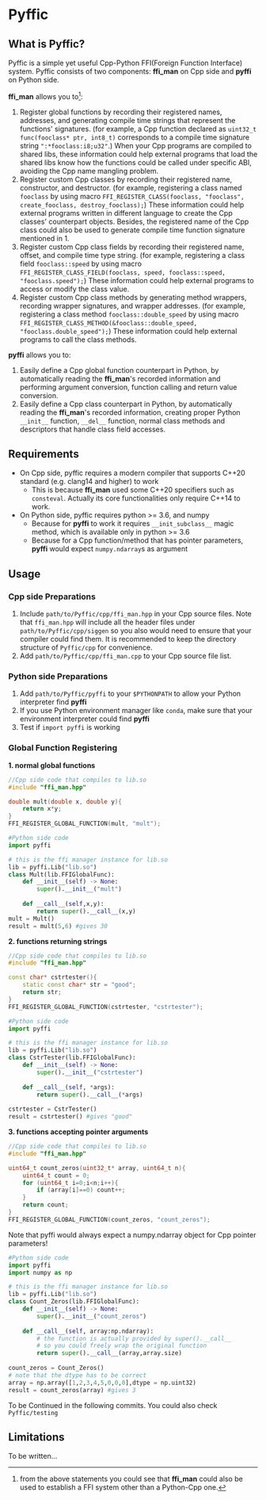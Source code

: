 # Pyffic

## What is Pyffic?
Pyffic is a simple yet useful Cpp-Python FFI(Foreign Function Interface) system. Pyffic consists of two components: **ffi_man** on Cpp side and **pyffi** on Python side. 

**ffi_man** allows you to[^1]: 

1. Register global functions by recording their registered names, addresses, and generating compile time strings that represent the functions' signatures. (for example, a Cpp function declared as `uint32_t func(fooclass* ptr, int8_t)` corresponds to a compile time signature string `":*fooclass:i8;u32"`.) When your Cpp programs are compiled to shared libs, these information could help external programs that load the shared libs know how the functions could be called under specific ABI, avoiding the Cpp name mangling problem.
2. Register custom Cpp classes by recording their registered name, constructor, and destructor. (for example, registering a class named `fooclass` by using macro `FFI_REGISTER_CLASS(fooclass, "fooclass", create_fooclass, destroy_fooclass);`) These information could help external programs written in different language to create the Cpp classes' counterpart objects. Besides, the registered name of the Cpp class could also be used to generate compile time function signature mentioned in 1.
3. Register custom Cpp class fields by recording their registered name, offset, and compile time type string. (for example, registering a class field `fooclass::speed` by using macro `FFI_REGISTER_CLASS_FIELD(fooclass, speed, fooclass::speed, "fooclass.speed");`) These information could help external programs to access or modify the class value.
4. Register custom Cpp class methods by generating method wrappers, recording wrapper signatures, and wrapper addresses. (for example, registering a class method `fooclass::double_speed` by using macro `FFI_REGISTER_CLASS_METHOD(&fooclass::double_speed, "fooclass.double_speed");`) These information could help external programs to call the class methods.

[^1]: from the above statements you could see that **ffi_man** could also be used to establish a FFI system other than a Python-Cpp one.

**pyffi** allows you to:

1. Easily define a Cpp global function counterpart in Python, by automatically reading the **ffi_man**'s recorded information and performing argument conversion, function calling and return value conversion.
2. Easily define a Cpp class counterpart in Python, by automatically reading the **ffi_man**'s recorded information, creating proper Python `__init__` function, `__del__` function, normal class methods and descriptors that handle class field accesses.


## Requirements
- On Cpp side, pyffic requires a modern compiler that supports C++20 standard (e.g. clang14 and higher) to work 
  - This is because **ffi_man** used some C++20 specifiers such as `consteval`. Actually its core functionalities only require C++14 to work. 
- On Python side, pyffic requires python >= 3.6, and numpy
  -  Because for **pyffi** to work it requires `__init_subclass__` magic method, which is available only in python >= 3.6
  -  Because for a Cpp function/method that has pointer parameters, **pyffi** would expect  `numpy.ndarray`s as argument

## Usage
### Cpp side Preparations

1. Include `path/to/Pyffic/cpp/ffi_man.hpp` in your Cpp source files. Note that `ffi_man.hpp` will include all the header files under `path/to/Pyffic/cpp/siggen` so you also would need to ensure that your compiler could find them. It is recommended to keep the directory structure of `Pyffic/cpp` for convenience.
2. Add `path/to/Pyffic/cpp/ffi_man.cpp` to your Cpp source file list.

### Python side Preparations

1. Add `path/to/Pyffic/pyffi` to your `$PYTHONPATH` to allow your Python interpreter find **pyffi**
2. If you use Python environment manager like `conda`, make sure that your environment interpreter could find **pyffi**
3. Test if `import pyffi` is working


### Global Function Registering
**1. normal global functions**
```cpp
//Cpp side code that compiles to lib.so
#include "ffi_man.hpp"

double mult(double x, double y){
    return x*y;
}
FFI_REGISTER_GLOBAL_FUNCTION(mult, "mult");
```
```python
#Python side code
import pyffi

# this is the ffi manager instance for lib.so
lib = pyffi.Lib("lib.so")
class Mult(lib.FFIGlobalFunc):
    def __init__(self) -> None:
        super().__init__("mult")
    
    def __call__(self,x,y):
        return super().__call__(x,y)      
mult = Mult()
result = mult(5,6) #gives 30
```

**2. functions returning strings**
```cpp
//Cpp side code that compiles to lib.so
#include "ffi_man.hpp"

const char* cstrtester(){
    static const char* str = "good";
    return str;
}
FFI_REGISTER_GLOBAL_FUNCTION(cstrtester, "cstrtester");
```
```python
#Python side code
import pyffi

# this is the ffi manager instance for lib.so
lib = pyffi.Lib("lib.so")
class CstrTester(lib.FFIGlobalFunc):
    def __init__(self) -> None:
        super().__init__("cstrtester")
    
    def __call__(self, *args):
        return super().__call__(*args)  
    
cstrtester = CstrTester()
result = cstrtester() #gives "good"
```

**3. functions accepting pointer arguments**
```cpp
//Cpp side code that compiles to lib.so
#include "ffi_man.hpp"

uint64_t count_zeros(uint32_t* array, uint64_t n){
    uint64_t count = 0;
    for (uint64_t i=0;i<n;i++){
        if (array[i]==0) count++;
    }
    return count;
}
FFI_REGISTER_GLOBAL_FUNCTION(count_zeros, "count_zeros");
```
Note that pyffi would always expect a numpy.ndarray object for Cpp pointer parameters!
```python
#Python side code
import pyffi
import numpy as np

# this is the ffi manager instance for lib.so
lib = pyffi.Lib("lib.so")
class Count_Zeros(lib.FFIGlobalFunc):
    def __init__(self) -> None:
        super().__init__("count_zeros")
    
    def __call__(self, array:np.ndarray):
        # the function is actually provided by super().__call__
        # so you could freely wrap the original function
        return super().__call__(array,array.size)  
    
count_zeros = Count_Zeros()
# note that the dtype has to be correct
array = np.array([1,2,3,4,5,0,0,0],dtype = np.uint32) 
result = count_zeros(array) #gives 3
```

To be Continued in the following commits.
You could also check `Pyffic/testing`


## Limitations
To be written...